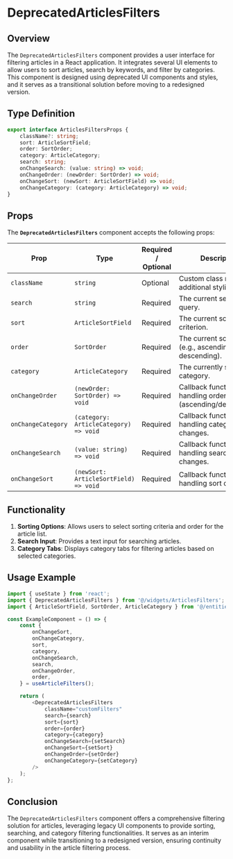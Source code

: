 # DeprecatedArticlesFilters

## Overview
The `DeprecatedArticlesFilters` component provides a user interface for filtering articles in a React application. It integrates several UI elements to allow users to sort articles, search by keywords, and filter by categories. This component is designed using deprecated UI components and styles, and it serves as a transitional solution before moving to a redesigned version.

##  Type Definition
```typescript
export interface ArticlesFiltersProps {
    className?: string;
    sort: ArticleSortField;
    order: SortOrder;
    category: ArticleCategory;
    search: string;
    onChangeSearch: (value: string) => void;
    onChangeOrder: (newOrder: SortOrder) => void;
    onChangeSort: (newSort: ArticleSortField) => void;
    onChangeCategory: (category: ArticleCategory) => void;
}
```

## Props

The **`DeprecatedArticlesFilters`** component accepts the following props:

| Prop              | Type                                  | Required / Optional | Description                                                  |
|-------------------|---------------------------------------|----------------------|--------------------------------------------------------------|
| `className`       | `string`                              | Optional             | Custom class name for additional styling.                   |
| `search`          | `string`                              | Required              | The current search query.                                  |
| `sort`            | `ArticleSortField`                    | Required              | The current sort criterion.                                |
| `order`           | `SortOrder`                           | Required              | The current sort order (e.g., ascending or descending).      |
| `category`        | `ArticleCategory`                     | Required              | The currently selected category.                           |
| `onChangeOrder`   | `(newOrder: SortOrder) => void`       | Required              | Callback function for handling order changes (ascending/descending). |
| `onChangeCategory`| `(category: ArticleCategory) => void` | Required              | Callback function for handling category changes.            |
| `onChangeSearch`  | `(value: string) => void`            | Required              | Callback function for handling search input changes.         |
| `onChangeSort`    | `(newSort: ArticleSortField) => void`              | Required              | Callback function for handling sort changes.                |


## Functionality
1. **Sorting Options**: Allows users to select sorting criteria and order for the article list.
2. **Search Input**: Provides a text input for searching articles.
3. **Category Tabs**: Displays category tabs for filtering articles based on selected categories.

## Usage Example
```typescript jsx
import { useState } from 'react';
import { DeprecatedArticlesFilters } from '@/widgets/ArticlesFilters';
import { ArticleSortField, SortOrder, ArticleCategory } from '@/entities/Article';

const ExampleComponent = () => {
    const {
        onChangeSort,
        onChangeCategory,
        sort,
        category,
        onChangeSearch,
        search,
        onChangeOrder,
        order,
    } = useArticleFilters();

    return (
        <DeprecatedArticlesFilters
            className="customFilters"
            search={search}
            sort={sort}
            order={order}
            category={category}
            onChangeSearch={setSearch}
            onChangeSort={setSort}
            onChangeOrder={setOrder}
            onChangeCategory={setCategory}
        />
    );
};
```

## Conclusion
The `DeprecatedArticlesFilters` component offers a comprehensive filtering solution for articles, leveraging legacy UI components to provide sorting, searching, and category filtering functionalities. It serves as an interim component while transitioning to a redesigned version, ensuring continuity and usability in the article filtering process.

